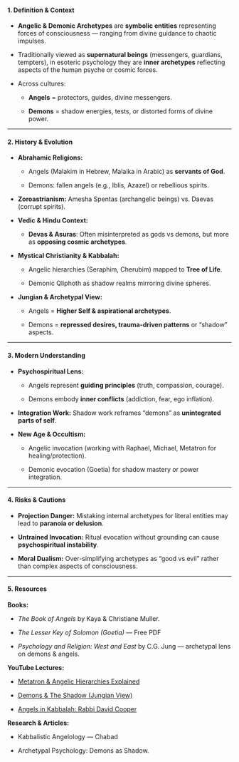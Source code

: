 #### **1. Definition & Context**

- **Angelic & Demonic Archetypes** are **symbolic entities** representing forces of consciousness — ranging from divine guidance to chaotic impulses.
    
- Traditionally viewed as **supernatural beings** (messengers, guardians, tempters), in esoteric psychology they are **inner archetypes** reflecting aspects of the human psyche or cosmic forces.
    
- Across cultures:
    
    - **Angels** = protectors, guides, divine messengers.
        
    - **Demons** = shadow energies, tests, or distorted forms of divine power.
        

---

#### **2. History & Evolution**

- **Abrahamic Religions:**
    
    - Angels (Malakim in Hebrew, Malaika in Arabic) as **servants of God**.
        
    - Demons: fallen angels (e.g., Iblis, Azazel) or rebellious spirits.
        
- **Zoroastrianism:** Amesha Spentas (archangelic beings) vs. Daevas (corrupt spirits).
    
- **Vedic & Hindu Context:**
    
    - **Devas & Asuras**: Often misinterpreted as gods vs demons, but more as **opposing cosmic archetypes**.
        
- **Mystical Christianity & Kabbalah:**
    
    - Angelic hierarchies (Seraphim, Cherubim) mapped to **Tree of Life**.
        
    - Demonic Qliphoth as shadow realms mirroring divine spheres.
        
- **Jungian & Archetypal View:**
    
    - Angels = **Higher Self & aspirational archetypes**.
        
    - Demons = **repressed desires, trauma-driven patterns** or “shadow” aspects.
        

---

#### **3. Modern Understanding**

- **Psychospiritual Lens:**
    
    - Angels represent **guiding principles** (truth, compassion, courage).
        
    - Demons embody **inner conflicts** (addiction, fear, ego inflation).
        
- **Integration Work:** Shadow work reframes “demons” as **unintegrated parts of self**.
    
- **New Age & Occultism:**
    
    - Angelic invocation (working with Raphael, Michael, Metatron for healing/protection).
        
    - Demonic evocation (Goetia) for shadow mastery or power integration.
        

---

#### **4. Risks & Cautions**

- **Projection Danger:** Mistaking internal archetypes for literal entities may lead to **paranoia or delusion**.
    
- **Untrained Invocation:** Ritual evocation without grounding can cause **psychospiritual instability**.
    
- **Moral Dualism:** Over-simplifying archetypes as “good vs evil” rather than complex aspects of consciousness.
    

---

#### **5. Resources**

**Books:**

- _The Book of Angels_ by Kaya & Christiane Muller.
    
- _The Lesser Key of Solomon (Goetia)_ — Free PDF
    
- _Psychology and Religion: West and East_ by C.G. Jung — archetypal lens on demons & angels.
    

**YouTube Lectures:**

- [Metatron & Angelic Hierarchies Explained](https://www.youtube.com/watch?v=yxT9QOaQdAc)
    
- [Demons & The Shadow (Jungian View)](https://www.youtube.com/watch?v=nHf1C9EnPVo)
    
- [Angels in Kabbalah: Rabbi David Cooper](https://www.youtube.com/watch?v=GfUnMDw7Npg)
    

**Research & Articles:**

- Kabbalistic Angelology — Chabad
    
- Archetypal Psychology: Demons as Shadow.